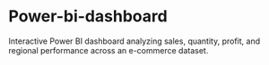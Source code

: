 # Power-bi-dashboard
Interactive Power BI dashboard analyzing sales, quantity, profit, and regional performance across an e-commerce dataset.
